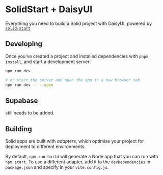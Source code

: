 # SolidStart + DaisyUI

Everything you need to build a Solid project with DaisyUI, powered by [`solid-start`](https://github.com/ryansolid/solid-start/tree/master/packages/solid-start)

## Developing

Once you've created a project and installed dependencies with `pnpm install`, and start a development server:

```bash
npm run dev

# or start the server and open the app in a new browser tab
npm run dev -- --open
```

## Supabase

still needs to be added.

## Building

Solid apps are built with _adapters_, which optimise your project for deployment to different environments.

By default, `npm run build` will generate a Node app that you can run with `npm start`. To use a different adapter, add it to the `devDependencies` in `package.json` and specify in your `vite.config.js`.